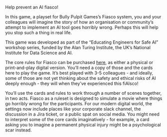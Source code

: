 Help prevent an AI fiasco! 

In this game, a playset for Bully Pulpit Games’s Fiasco system, you and your colleagues will imagine
the story of how an organisation or community’s attempt to implement an AI tool goes horribly wrong. 
Perhaps this will help you stop such a thing in real life.

This game was developed as part of the “Educating Engineers for Safe AI” workshop series, funded by the Alan Turing Institute, 
the UK’s National Institute for Data Science and AI.

The core rules for Fiasco can be purchased [here](https://bullypulpitgames.com/products/fiasco), as either a physical or print-and-play digital version. 
You’ll need a copy of those and the cards here to play the game. It’s best played with 3-5 colleagues - and ideally, 
some of those are not yet thinking about the safety and ethical risks of AI deeply enough - they will when they’ve experienced this fiAIsco!

You’ll use the cards and rules to work through a number of scenes together, in two acts. Fiasco as a ruleset is designed to 
simulate a movie where things go horribly wrong for the participants. For our modern digital world, the settings now
include places like your corporate slack channel, the discussion in a Jira ticket, or a public spat on social media. 
You might need to interpret some of the core cards imaginatively - for example, a card asking you to imagine a permanent
physical injury might be a psychological scar instead.
